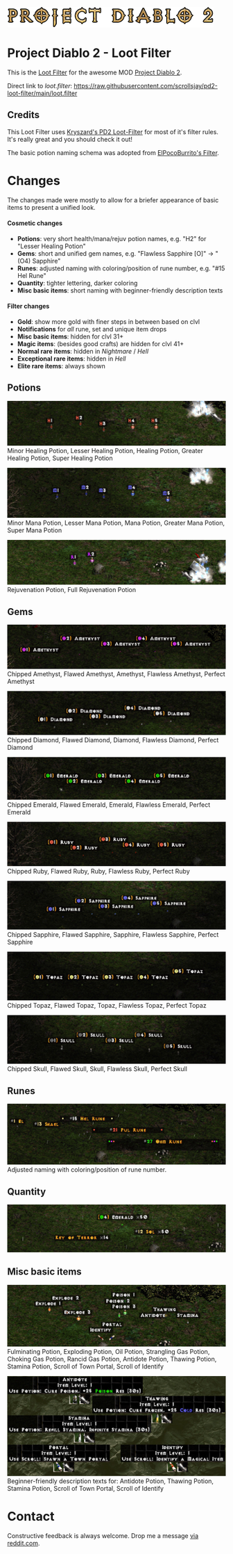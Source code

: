 ![Project Diablo 2](img/pd2.logo.png?raw=true "Project Diablo 2")

# Project Diablo 2 - Loot Filter

This is the [Loot Filter](https://projectdiablo2.miraheze.org/wiki/Item_Filtering) for the awesome MOD [Project Diablo 2](https://www.projectdiablo2.com/).


Direct link to *loot.filter*: https://raw.githubusercontent.com/scrollsjay/pd2-loot-filter/main/loot.filter



## Credits

This Loot Filter uses [Kryszard's PD2 Loot-Filter](https://github.com/Kryszard-POD/Kryszard-s-PD2-Loot-Filter) for most of it's filter rules. It's really great and you should check it out!

The basic potion naming schema was adopted from [ElPocoBurrito's Filter](https://github.com/rockbyo5/PocoLootFilter/).


# Changes

The changes made were mostly to allow for a briefer appearance of basic items to present a unified look.

#### Cosmetic changes
- **Potions**: very short health/mana/rejuv potion names, e.g. "H2" for "Lesser Healing Potion"
- **Gems**: short and unified gem names, e.g. "Flawless Sapphire [O]" -> "(O4) Sapphire"
- **Runes**: adjusted naming with coloring/position of rune number, e.g. "#15 Hel Rune"
- **Quantity**: tighter lettering, darker coloring
- **Misc basic items**: short naming with beginner-friendly description texts

#### Filter changes
- **Gold**: show more gold with finer steps in between based on clvl
- **Notifications** for *all* rune, set and unique item drops
- **Misc basic items**: hidden for clvl 31+
- **Magic items**: (besides good crafts) are hidden for clvl 41+
- **Normal rare items**: hidden in *Nightmare* / *Hell*
- **Exceptional rare items**: hidden in *Hell*
- **Elite rare items**: always shown


## Potions

![Potion - Health](img/potion.health.jpg?raw=true "Health")
Minor Healing Potion, Lesser Healing Potion, Healing Potion, Greater Healing Potion, Super Healing Potion

![Potion - Mana](img/potion.mana.jpg?raw=true "Mana")
Minor Mana Potion, Lesser Mana Potion, Mana Potion, Greater Mana Potion, Super Mana Potion

![Potion - Rejuvention](img/potion.rejuv.jpg?raw=true "Rejuvention")
Rejuvenation Potion, Full Rejuvenation Potion


## Gems

![Gem - Amethyst](img/gem.amethyst.jpg?raw=true "Amethyst")
Chipped Amethyst, Flawed Amethyst, Amethyst, Flawless Amethyst, Perfect Amethyst

![Gem - Diamond](img/gem.diamond.jpg?raw=true "Diamond")
Chipped Diamond, Flawed Diamond, Diamond, Flawless Diamond, Perfect Diamond

![Gem - Emerald](img/gem.emerald.jpg?raw=true "Emerald")
Chipped Emerald, Flawed Emerald, Emerald, Flawless Emerald, Perfect Emerald

![Gem - Ruby](img/gem.ruby.jpg?raw=true "Ruby")
Chipped Ruby, Flawed Ruby, Ruby, Flawless Ruby, Perfect Ruby

![Gem - Sapphire](img/gem.sapphire.jpg?raw=true "Sapphire")
Chipped Sapphire, Flawed Sapphire, Sapphire, Flawless Sapphire, Perfect Sapphire

![Gem - Topaz](img/gem.topaz.jpg?raw=true "Topaz")
Chipped Topaz, Flawed Topaz, Topaz, Flawless Topaz, Perfect Topaz

![Gem - Skull](img/gem.skull.jpg?raw=true "Skull")
Chipped Skull, Flawed Skull, Skull, Flawless Skull, Perfect Skull


## Runes

![Runes](img/rune.jpg?raw=true "Runes")
Adjusted naming with coloring/position of rune number.


## Quantity

![Quantity](img/quantity.jpg?raw=true "Quantity")


## Misc basic items

![Misc items](img/misc.item.jpg?raw=true "Misc items")
Fulminating Potion, Exploding Potion, Oil Potion, Strangling Gas Potion, Choking Gas Potion, Rancid Gas Potion, Antidote Potion, Thawing Potion, Stamina Potion, Scroll of Town Portal, Scroll of Identify

![Misc descriptions](img/misc.desc.jpg?raw=true "Misc descriptions")
Beginner-friendly description texts for: Antidote Potion, Thawing Potion, Stamina Potion, Scroll of Town Portal, Scroll of Identify



# Contact

Constructive feedback is always welcome. Drop me a message [via reddit.com](https://reddit.com/message/compose/?to=scrollsjay).



<!-- inline image linking: ![Alt Text](img/name.jpg?raw=true "Title") -->
